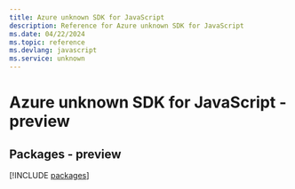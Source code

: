 ```yaml
---
title: Azure unknown SDK for JavaScript
description: Reference for Azure unknown SDK for JavaScript
ms.date: 04/22/2024
ms.topic: reference
ms.devlang: javascript
ms.service: unknown
---
```

# Azure unknown SDK for JavaScript - preview
## Packages - preview
[!INCLUDE [packages](unknown-index.md)]